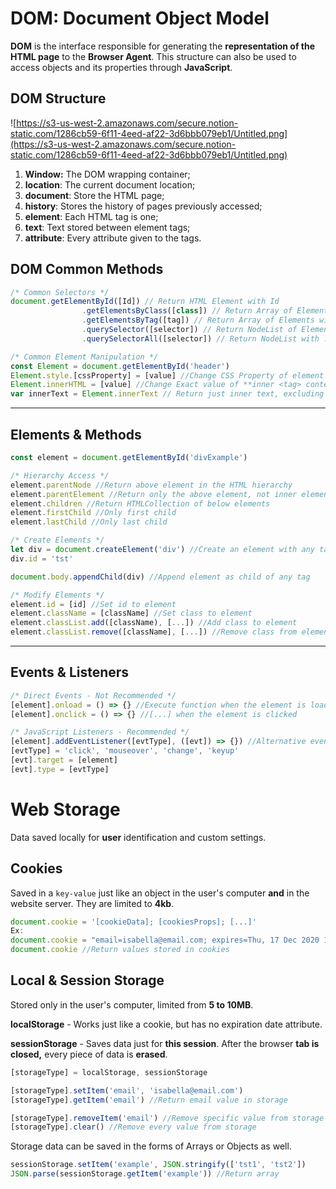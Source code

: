 # DOM: Document Object Model

**DOM** is the interface responsible for generating the **representation of the HTML page** to the **Browser Agent**. This structure can also be used to access objects and its properties through **JavaScript**.

## DOM Structure

![https://s3-us-west-2.amazonaws.com/secure.notion-static.com/1286cb59-6f11-4eed-af22-3d6bbb079eb1/Untitled.png](https://s3-us-west-2.amazonaws.com/secure.notion-static.com/1286cb59-6f11-4eed-af22-3d6bbb079eb1/Untitled.png)

1. **Window:** The DOM wrapping container;
2. **location**: The current document location;
3. **document**: Store the HTML page;
4. **history**: Stores the history of pages previously accessed;
5. **element**: Each HTML tag is one;
6. **text**: Text stored between element tags;
7. **attribute**: Every attribute given to the tags.

## DOM Common Methods

```jsx
/* Common Selectors */
document.getElementById([Id]) // Return HTML Element with Id
				.getElementsByClass([class]) // Return Array of Elements with class
				.getElementsByTag([tag]) // Return Array of Elements with tag
				.querySelector([selector]) // Return NodeList of Element with #Id, .class or tag
				.querySelectorAll([selector]) // Return NodeList with .children Array of Elements

/* Common Element Manipulation */
const Element = document.getElementById('header')
Element.style.[cssProperty] = [value] //Change CSS Property of element
Element.innerHTML = [value] //Change Exact value of **inner <tag> content**
var innerText = Element.innerText // Return just inner text, excluding inner tags
```

---

## Elements & Methods

```jsx
const element = document.getElementById('divExample')

/* Hierarchy Access */
element.parentNode //Return above element in the HTML hierarchy
element.parentElement //Return only the above element, not inner elements
element.children //Return HTMLCollection of below elements
element.firstChild //Only first child
element.lastChild //Only last child

/* Create Elements */
let div = document.createElement('div') //Create an element with any tag
div.id = 'tst'

document.body.appendChild(div) //Append element as child of any tag

/* Modify Elements */
element.id = [id] //Set id to element
element.className = [className] //Set class to element
element.classList.add([className), [...]) //Add class to element
element.classList.remove([className], [...]) //Remove class from element
```

---

## Events & Listeners

```jsx
/* Direct Events - Not Recommended */
[element].onload = () => {} //Execute function when the element is loaded
[element].onclick = () => {} //[...] when the element is clicked

/* JavaScript Listeners - Recommended */
[element].addEventListener([evtType], ([evt]) => {}) //Alternative event method | Listener
[evtType] = 'click', 'mouseover', 'change', 'keyup'
[evt].target = [element]
[evt].type = [evtType]
```

# Web Storage

Data saved locally for **user** identification and custom settings.

## Cookies

Saved in a `key-value` just like an object in the user's computer **and** in the website server. They are limited to **4kb**.

```jsx
document.cookie = '[cookieData]; [cookiesProps]; [...]'
Ex:
document.cookie = "email=isabella@email.com; expires=Thu, 17 Dec 2020 12:00:00 UTC; path=/";
document.cookie //Return values stored in cookies
```

## Local & Session Storage

Stored only in the user's computer, limited from **5 to 10MB**.

**localStorage** - Works just like a cookie, but has no expiration date attribute.

**sessionStorage** - Saves data just for **this session**. After the browser **tab is closed,** every piece of data is **erased**.

```jsx
[storageType] = localStorage, sessionStorage

[storageType].setItem('email', 'isabella@email.com')
[storageType].getItem('email') //Return email value in storage

[storageType].removeItem('email') //Remove specific value from storage
[storageType].clear() //Remove every value from storage
```

Storage data can be saved in the forms of Arrays or Objects as well.

```jsx
sessionStorage.setItem('example', JSON.stringify(['tst1', 'tst2'])
JSON.parse(sessionStorage.getItem('example')) //Return array
```